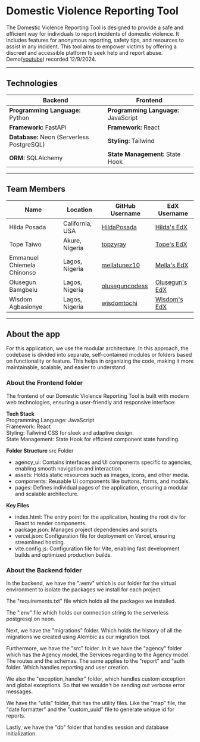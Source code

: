 # **Domestic Violence Reporting Tool**

The Domestic Violence Reporting Tool is designed to provide a safe and efficient way for individuals to report incidents of domestic violence. It includes features for anonymous reporting, safety tips, and resources to assist in any incident. This tool aims to empower victims by offering a discreet and accessible platform to seek help and report abuse.
Demo([youtube](https://youtu.be/SJ0_jHgoBt0 )) recorded 12/9/2024.

---

## **Technologies**

| **Backend**                                   | **Frontend**                                |
|-----------------------------------------------|---------------------------------------------|
| **Programming Language:** Python              | **Programming Language:** JavaScript        |
| **Framework:** FastAPI                        | **Framework:** React                        |
| **Database:** Neon (Serverless PostgreSQL)    | **Styling:** Tailwind                       |
| **ORM:** SQLAlchemy                           | **State Management:** State Hook            |

---

## **Team Members**

| **Name**                    | **Location**       | **GitHub Username**                              | **EdX Username**                                  |
|-----------------------------|-------------------|------------------------------------------------|------------------------------------------------|
| Hilda Posada                | California, USA    | [HildaPosada](https://github.com/HildaPosada)    | [Hilda's EdX](https://profile.edx.org/u/hildaecogreen_gmail_com) |
| Tope Taiwo                  | Akure, Nigeria     | [topzyray](https://github.com/topzyray)          | [Tope's EdX](https://profile.edx.org/u/topzyray) |
| Emmanuel Chiemela Chinonso  | Lagos, Nigeria     | [mellatunez10](https://github.com/mellatunez10)  | [Mella's EdX](https://profile.edx.org/u/mellatunez) |
| Olusegun Bamgbelu           | Lagos, Nigeria     | [oluseguncodess](https://github.com/oluseguncodess) | [Olusegun's EdX](https://profile.edx.org/u/ShegzY_) |
| Wisdom Agbasionye           | Lagos, Nigeria     | [wisdomtochi](https://github.com/wisdomtochi)    | [Wisdom's EdX](https://profile.edx.org/u/wisdom_tochi) |

---

## **About the app**
For this application, we use the modular architecture.
In this approach, the codebase is divided into separate, self-contained modules or folders based on functionality or feature.
This helps in organizing the code, making it more maintainable, scalable, and easier to understand.

### **About the Frontend folder**
The frontend of our Domestic Violence Reporting Tool is built with modern web technologies, ensuring a user-friendly and responsive interface:

**Tech Stack**  
Programming Language: JavaScript  
Framework: React  
Styling: Tailwind CSS for sleek and adaptive design.  
State Management: State Hook for efficient component state handling.  

**Folder Structure**
src Folder  
  - agency_ui: Contains interfaces and UI components specific to agencies, enabling smooth navigation and interaction.  
  - assets: Holds static resources such as images, icons, and other media.  
  - components: Reusable UI components like buttons, forms, and modals.  
  - pages: Defines individual pages of the application, ensuring a modular and scalable architecture.  

**Key Files**
  - index.html: The entry point for the application, hosting the root div for React to render components.
  - package.json: Manages project dependencies and scripts.
  - vercel.json: Configuration file for deployment on Vercel, ensuring streamlined hosting.
  - vite.config.js: Configuration file for Vite, enabling fast development builds and optimized production builds.

### **About the Backend folder**
In the backend, we have the ".venv" which is our folder for the virtual environment to isolate the packages 
we install for each project. 

The "requirements.txt" file which holds all the packages we installed. 

The ".env" file which holds our connection string to the serverless postgresql on neon.

Next, we have the "migrations" folder. Which holds the history of all the migrations we created using Alembic
as our migration tool.

Furthermore, we have the "src" folder. In it we have the "agency" folder which has the Agency model, 
the Services regarding to the Agency model. The routes and the schemas. The same applies to the "report" and "auth folder.
Which handles reporting and user creation.

We also the "exception_handler" folder, which handles custom exception and global exceptions. 
So that we wouldn't be sending out verbose error messages.

We have the "utils" folder, that has the utility files. Like the "map" file, the "date formatter" and the "custom_uuid" file to generate unique id for reports.

Lastly, we have the "db" folder that handles session and database initialization.

